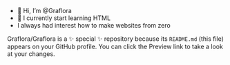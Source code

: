 - 👋 Hi, I’m @Graflora
- 🌱 I currently start learning HTML 
- I always had interest how to make websites from zero

Graflora/Graflora is a ✨ special ✨ repository because its `README.md` (this file) appears on your GitHub profile.
You can click the Preview link to take a look at your changes.

